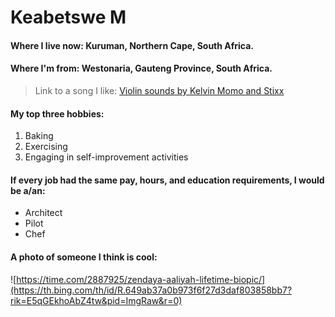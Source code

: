 # Keabetswe M

#### Where I live now: Kuruman, Northern Cape, South Africa.
#### Where I'm from: Westonaria, Gauteng Province, South Africa.

> Link to a song I like: [Violin sounds by Kelvin Momo and Stixx](https://youtu.be/pg7Ui-tKw-s)

#### My top three hobbies: 

1. Baking
2. Exercising
3. Engaging in self-improvement activities

#### If every job had the same pay, hours, and education requirements, I would be a/an:

- Architect
- Pilot
- Chef

#### A photo of someone I think is cool:

![https://time.com/2887925/zendaya-aaliyah-lifetime-biopic/](https://th.bing.com/th/id/R.649ab37a0b973f6f27d3daf803858bb7?rik=E5qGEkhoAbZ4tw&pid=ImgRaw&r=0)